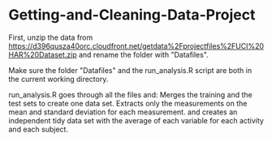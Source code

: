 # Getting-and-Cleaning-Data-Project

First, unzip the data from https://d396qusza40orc.cloudfront.net/getdata%2Fprojectfiles%2FUCI%20HAR%20Dataset.zip and rename the folder with "Datafiles".

Make sure the folder "Datafiles" and the run_analysis.R script are both in the current working directory.

run_analysis.R goes through all the files and: Merges the training and the test sets to create one data set.
Extracts only the measurements on the mean and standard deviation for each measurement. and creates an independent tidy data set with the average of each variable for each activity and each subject.


